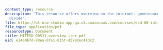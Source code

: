 ```yaml
---
content_type: resource
description: 'This resource offers overview on the internet: governance and the "Digital
  Divide".'
file: https://ol-ocw-studio-app-qa.s3.amazonaws.com/courses/esd-00-introduction-to-engineering-systems-spring-2011/e14a067d88ea6fe1815fd2792ec41dc2_MITESD_00S11_overview_iter.pdf
file_type: application/pdf
resourcetype: Document
title: MITESD_00S11_overview_iter.pdf
uid: e14a067d-88ea-6fe1-815f-d2792ec41dc2
---
```

